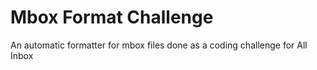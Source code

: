 # Mbox Format Challenge
An automatic formatter for mbox files done as a coding challenge for All Inbox
